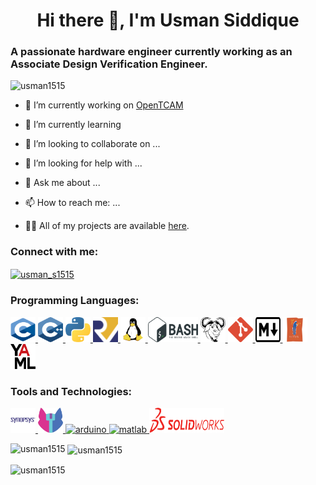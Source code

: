 <h1 align="center">Hi there 👋, I'm Usman Siddique</h1>
<h3 align="left">A passionate hardware engineer currently working as an Associate Design Verification Engineer.</h3>

<p align="left"> <img src="https://komarev.com/ghpvc/?username=usman1515&label=Profile%20views&color=0e75b6&style=flat" alt="usman1515" /> </p>

<!-- <p align="left"> 
<a href="https://github.com/ryo-ma/github-profile-trophy"><img src="https://github-profile-trophy.vercel.app/?username=usman1515" alt="usman1515" /></a> </p> -->

- 🔭 I’m currently working on [OpenTCAM](https://github.com/merledu/OpenTcam)
- 🌱 I’m currently learning 
- 👯 I’m looking to collaborate on ...
- 🤔 I’m looking for help with ...
- 💬 Ask me about ...
- 📫 How to reach me: ...

- 👨‍💻 All of my projects are available [here](https://github.com/usman1515?tab=repositories).

<h3 align="left">Connect with me:</h3>
<p align="left">
<a href="https://twitter.com/usman_s1515" target="blank"><img align="center" src="https://raw.githubusercontent.com/rahuldkjain/github-profile-readme-generator/master/src/images/icons/Social/twitter.svg" alt="usman_s1515" height="30" width="40" /></a>
<!-- <a href="https://linkedin.com/in/usmansiddique1515" target="blank"><img align="center" src="https://raw.githubusercontent.com/rahuldkjain/github-profile-readme-generator/master/src/images/icons/Social/linked-in-alt.svg" alt="usmansiddique1515" height="30" width="40" /></a> -->
</p>

 

<h3 align="left">Programming Languages:</h3>
<p align="left"> 
<!-- Verilog • SystemVerilog • UVM • -->
<!-- Verilog -->
<!-- SystemVerilog -->
<!-- UVM -->
<a href="https://www.cprogramming.com/" target="_blank" rel="noreferrer"> <img src="./logos/c.svg" alt="C" width="40" height="40"/> </a>
<a href="https://www.w3schools.com/cpp/" target="_blank" rel="noreferrer"> <img src="./logos/cpp.svg" alt="C++" width="40" height="40"/> </a>
<a href="https://www.python.org" target="_blank" rel="noreferrer"> <img src="./logos/python.svg" alt="Python" width="40" height="40"/> </a> 
<a href="https://github.com/riscv" target="_blank" rel="noreferrer"> <img src="./logos/risc-v.png" alt="RISC-V" width="40" height="40"/> </a>
<a href="https://www.linux.org/" target="_blank" rel="noreferrer"> <img src="./logos/linux-tux.svg" alt="linux" width="40" height="40"/> </a> 
<a href="https://www.gnu.org/software/bash/" target="_blank" rel="noreferrer"> <img src="./logos/bash.svg" alt="BASH" width="80" height="40"/> </a> 
<a href="https://www.gnu.org/software/make/" target="_blank" rel="noreferrer"> <img src="./logos/gnu.svg" alt="MAKE" width="40" height="40"/> </a>
<a href="https://git-scm.com/" target="_blank" rel="noreferrer"> <img src="./logos/git.svg" alt="Git" width="40" height="40"/> </a>
<a href="https://www.markdownguide.org/" target="_blank" rel="noreferrer"> <img src="./logos/markdown.svg" alt="Markdown" width="40" height="40"/> </a> 
<a href="https://www.tcl.tk/about/language.html" target="_blank" rel="noreferrer"> <img src="./logos/tcl.svg" alt="Tcl" width="40" height="40"/> </a>
<a href="https://www.tutorialspoint.com/yaml/yaml_basics.html" target="_blank" rel="noreferrer"> <img src="./logos/yaml.png" alt="YAML" width="40" height="40"/> </a>
</p>


<h3 align="left">Tools and Technologies:</h3>
<p align="left">
<!-- ModelSim -->
<a href="https://www.synopsys.com/" target="_blank" rel="noreferrer"> <img src="./logos/synopsys.svg" alt="C" width="40" height="40"/> </a>
<!-- Synopsys SpyGlass -->
<a href="https://github.com/YosysHQ/yosys" target="_blank" rel="noreferrer"> <img src="./logos/yosys.png" alt="C" width="40" height="40"/> </a>
<!-- OpenLane -->
<!-- AVR MCUs -->
<!-- ESP-8266/ESP-32 -->
<!-- Altium Designer -->
<!-- KiCAD -->
<!-- 3D printing -->
<!-- Atmel Studio -->
<!-- Platform IO -->
<a href="https://www.arduino.cc/" target="_blank" rel="noreferrer"> <img src="https://cdn.worldvectorlogo.com/logos/arduino-1.svg" alt="arduino" width="40" height="40"/> </a> 
<!-- MATLAB -->
<a href="https://www.mathworks.com/" target="_blank" rel="noreferrer"> <img src="https://upload.wikimedia.org/wikipedia/commons/2/21/Matlab_Logo.png" alt="matlab" width="40" height="40"/> </a>
<!-- SimuLink -->
<a href="https://www.solidworks.com/" target="_blank" rel="noreferrer"> <img src="./logos/solidworks.svg" alt="C" width="120" height="40"/> </a>
<!-- Familiar: -->
<!-- Xilinx ISE Design suite -->
<!-- Intel Quartus -->
</p>

<!-- <a href="url of website" target="_blank" rel="noreferrer"> <img src="" alt="language name" width="40" height="40"/> </a> -->

<p><img align="left" src="https://github-readme-stats.vercel.app/api/top-langs?username=usman1515&show_icons=true&locale=en&layout=compact" alt="usman1515" /></p>

<p>&nbsp;<img align="center" src="https://github-readme-stats.vercel.app/api?username=usman1515&show_icons=true&locale=en" alt="usman1515" /></p>

<p><img align="center" src="https://github-readme-streak-stats.herokuapp.com/?user=usman1515&" alt="usman1515" /></p>

